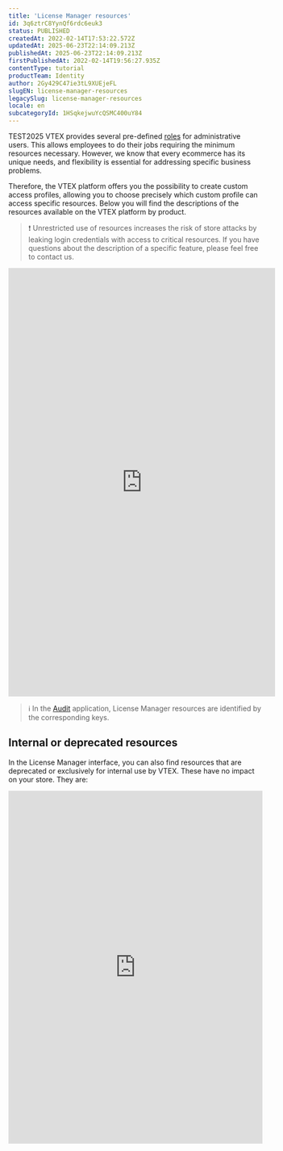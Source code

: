 ```yaml
---
title: 'License Manager resources'
id: 3q6ztrC8YynQf6rdc6euk3
status: PUBLISHED
createdAt: 2022-02-14T17:53:22.572Z
updatedAt: 2025-06-23T22:14:09.213Z
publishedAt: 2025-06-23T22:14:09.213Z
firstPublishedAt: 2022-02-14T19:56:27.935Z
contentType: tutorial
productTeam: Identity
author: 2Gy429C47ie3tL9XUEjeFL
slugEN: license-manager-resources
legacySlug: license-manager-resources
locale: en
subcategoryId: 1HSqkejwuYcQSMC400uY84
---
```

TEST2025
VTEX provides several pre-defined [roles](/en/tutorial/roles--7HKK5Uau2H6wxE1rH5oRbc) for administrative users. This allows employees to do their jobs requiring the minimum resources necessary. However, we know that every ecommerce has its unique needs, and flexibility is essential for addressing specific business problems. 

Therefore, the VTEX platform offers you the possibility to create custom access profiles, allowing you to choose precisely which custom profile can access specific resources. Below you will find the descriptions of the resources available on the VTEX platform by product.

> ❗ Unrestricted use of resources increases the risk of store attacks by leaking login credentials with access to critical resources. If you have questions about the description of a specific feature, please feel free to contact us.

<iframe src="https://vtexhelp.myvtex.com/tables/resources/en" title="License Manager resources" frameBorder="0" width="105%" height="850"></iframe>

> ℹ️ In the [Audit](/en/tutorial/audit--5RXf9WJ5YLFBcS8q8KcxTA) application, License Manager resources are identified by the corresponding keys.

## Internal or deprecated resources

In the License Manager interface, you can also find resources that are deprecated or exclusively for internal use by VTEX. These have no impact on your store. They are:

<iframe src="https://vtexhelp.myvtex.com/tables/internalresources/en" title="Internal or deprecated resources" frameBorder="0" width="100%" height="700"></iframe>

